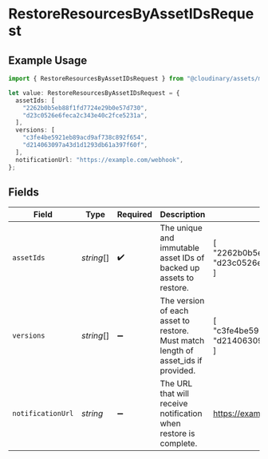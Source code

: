 # RestoreResourcesByAssetIDsRequest

## Example Usage

```typescript
import { RestoreResourcesByAssetIDsRequest } from "@cloudinary/assets/models/operations";

let value: RestoreResourcesByAssetIDsRequest = {
  assetIds: [
    "2262b0b5eb88f1fd7724e29b0e57d730",
    "d23c0526e6feca2c343e40c2fce5231a",
  ],
  versions: [
    "c3fe4be5921eb89acd9af738c892f654",
    "d214063097a43d1d1293db61a397f60f",
  ],
  notificationUrl: "https://example.com/webhook",
};
```

## Fields

| Field                                                                             | Type                                                                              | Required                                                                          | Description                                                                       | Example                                                                           |
| --------------------------------------------------------------------------------- | --------------------------------------------------------------------------------- | --------------------------------------------------------------------------------- | --------------------------------------------------------------------------------- | --------------------------------------------------------------------------------- |
| `assetIds`                                                                        | *string*[]                                                                        | :heavy_check_mark:                                                                | The unique and immutable asset IDs of backed up assets to restore.                | [<br/>"2262b0b5eb88f1fd7724e29b0e57d730",<br/>"d23c0526e6feca2c343e40c2fce5231a"<br/>] |
| `versions`                                                                        | *string*[]                                                                        | :heavy_minus_sign:                                                                | The version of each asset to restore. Must match length of asset_ids if provided. | [<br/>"c3fe4be5921eb89acd9af738c892f654",<br/>"d214063097a43d1d1293db61a397f60f"<br/>] |
| `notificationUrl`                                                                 | *string*                                                                          | :heavy_minus_sign:                                                                | The URL that will receive notification when restore is complete.                  | https://example.com/webhook                                                       |